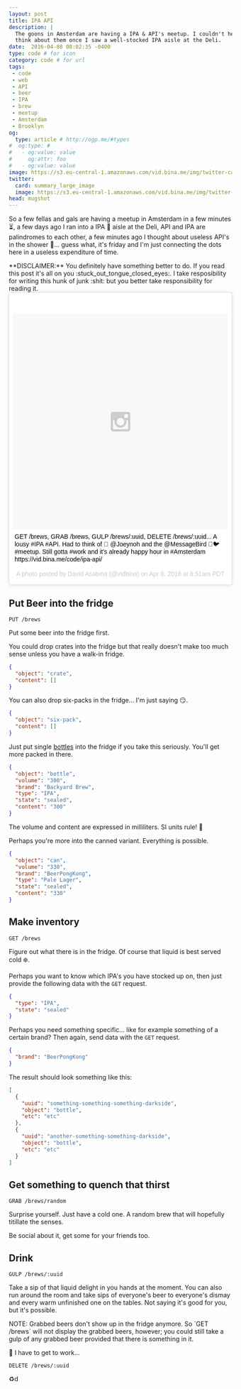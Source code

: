```yaml
---
layout: post
title: IPA API
description: |
  The goons in Amsterdam are having a IPA & API's meetup. I couldn't help but
  think about them once I saw a well-stocked IPA aisle at the Deli.
date:  2016-04-08 08:02:35 -0400
type: code # for icon
category: code # for url
tags:
 - code
 - web
 - API
 - beer
 - IPA
 - brew
 - meetup
 - Amsterdam
 - Brooklyn
og:
  type: article # http://ogp.me/#types
#  og:type: # 
#   - og:value: value
#     og:attr: foo
#   - og:value: value
image: https://s3.eu-central-1.amazonaws.com/vid.bina.me/img/twitter-cards/ipas.png
twitter:
  card: summary_large_image
  image: https://s3.eu-central-1.amazonaws.com/vid.bina.me/img/twitter-cards/ipas.png
head: mugshot
---
```


So a few fellas and gals are having a meetup in Amsterdam in a few minutes
:hourglass_flowing_sand:, a few days ago I ran into a IPA :beers: aisle at the
Deli, API and IPA are palindromes to each other, a few minutes ago I thought
about useless API's in the shower :shower:... guess what, it's friday and I'm
just connecting the dots here in a useless expenditure of time.

<div class="element note">
**DISCLAIMER:** You definitely have something better to do. If you read this
post it's all on you :stuck_out_tongue_closed_eyes:. I take resposibility for
writing this hunk of junk :shit: but you better take responsibility for reading
it.
</div>

<div class="element instagram">
<blockquote class="instagram-media" data-instgrm-captioned data-instgrm-version="6" style=" background:#FFF; border:0; border-radius:3px; box-shadow:0 0 1px 0 rgba(0,0,0,0.5),0 1px 10px 0 rgba(0,0,0,0.15); margin: 1px; max-width:658px; padding:0; width:99.375%; width:-webkit-calc(100% - 2px); width:calc(100% - 2px);"><div style="padding:8px;"> <div style=" background:#F8F8F8; line-height:0; margin-top:40px; padding:50.0% 0; text-align:center; width:100%;"> <div style=" background:url(data:image/png;base64,iVBORw0KGgoAAAANSUhEUgAAACwAAAAsCAMAAAApWqozAAAAGFBMVEUiIiI9PT0eHh4gIB4hIBkcHBwcHBwcHBydr+JQAAAACHRSTlMABA4YHyQsM5jtaMwAAADfSURBVDjL7ZVBEgMhCAQBAf//42xcNbpAqakcM0ftUmFAAIBE81IqBJdS3lS6zs3bIpB9WED3YYXFPmHRfT8sgyrCP1x8uEUxLMzNWElFOYCV6mHWWwMzdPEKHlhLw7NWJqkHc4uIZphavDzA2JPzUDsBZziNae2S6owH8xPmX8G7zzgKEOPUoYHvGz1TBCxMkd3kwNVbU0gKHkx+iZILf77IofhrY1nYFnB/lQPb79drWOyJVa/DAvg9B/rLB4cC+Nqgdz/TvBbBnr6GBReqn/nRmDgaQEej7WhonozjF+Y2I/fZou/qAAAAAElFTkSuQmCC); display:block; height:44px; margin:0 auto -44px; position:relative; top:-22px; width:44px;"></div></div> <p style=" margin:8px 0 0 0; padding:0 4px;"> <a href="https://www.instagram.com/p/BD8eeI-S0OD/" style=" color:#000; font-family:Arial,sans-serif; font-size:14px; font-style:normal; font-weight:normal; line-height:17px; text-decoration:none; word-wrap:break-word;" target="_blank">GET /brews, GRAB /brews, GULP /brews/:uuid, DELETE /brews/:uuid... A lousy #IPA #API. Had to think of 🍻 @Joeynoh and the @MessageBird 📨🐦 #meetup. Still gotta #work and it&#39;s already happy hour in #Amsterdam https://vid.bina.me/code/ipa-api/</a></p> <p style=" color:#c9c8cd; font-family:Arial,sans-serif; font-size:14px; line-height:17px; margin-bottom:0; margin-top:8px; overflow:hidden; padding:8px 0 7px; text-align:center; text-overflow:ellipsis; white-space:nowrap;">A photo posted by David Asabina (@vidbina) on <time style=" font-family:Arial,sans-serif; font-size:14px; line-height:17px;" datetime="2016-04-08T15:51:07+00:00">Apr 8, 2016 at 8:51am PDT</time></p></div></blockquote> <script async defer src="//platform.instagram.com/en_US/embeds.js"></script>
</div>

## Put Beer into the fridge

    PUT /brews

Put some beer into the fridge first.

You could drop crates into the fridge but that really doesn't make too much
sense unless you have a walk-in fridge.

```json
{
  "object": "crate",
  "content": []
}
```

You can also drop six-packs in the fridge... I'm just saying :smirk:.

```json
{
  "object": "six-pack",
  "content": []
}
```

Just put single [bottles](https://en.wikipedia.org/wiki/Beer_bottle) into the
fridge if you take this seriously. You'll get more packed in there.

```json
{
  "object": "bottle",
  "volume": "300",
  "brand": "Backyard Brew",
  "type": "IPA",
  "state": "sealed",
  "content": "300"
}
```

The volume and content are expressed in milliliters. SI units rule! :metal:

Perhaps you're more into the canned variant. Everything is possible.

```json
{
  "object": "can",
  "volume": "330",
  "brand": "BeerPongKong",
  "type": "Pale Lager",
  "state": "sealed",
  "content": "330"
}
```

## Make inventory

    GET /brews

Figure out what there is in the fridge. Of course that liquid is best served
cold :snowflake:.

Perhaps you want to know which IPA's you have stocked up on, then just provide
the following data with the `GET` request.

```json
{
  "type": "IPA",
  "state": "sealed"
}
```

Perhaps you need something specific... like for example something of a certain
brand? Then again, send data with the `GET` request.

```json
{
  "brand": "BeerPongKong"
}
```

The result should look something like this:

```json
[
  {
    "uuid": "something-something-something-darkside",
    "object": "bottle",
    "etc": "etc"
  },
  {
    "uuid": "another-something-something-darkside",
    "object": "bottle",
    "etc": "etc"
  }
]
```


## Get something to quench that thirst

    GRAB /brews/random

Surprise yourself. Just have a cold one. A random brew that will hopefully
titillate the senses.

Be social about it, get some for your friends too.

## Drink

    GULP /brews/:uuid

Take a sip of that liquid delight in you hands at the moment. You can also run
around the room and take sips of everyone's beer to everyone's dismay and
every warm unfinished one on the tables. Not saying it's good for you, but it's
possible.

<div class="element note">
NOTE: Grabbed beers don't show up in the fridge anymore. So `GET /brews` will
not display the grabbed beers, however; you could still take a gulp of any
grabbed beer provided that there is something in it.
</div>

:shit: I have to get to work...

    DELETE /brews/:uuid

:recycle:d
